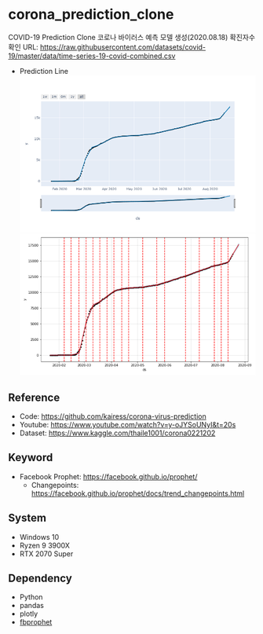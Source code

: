 # corona_prediction_clone

COVID-19 Prediction Clone
코로나 바이러스 예측 모델 생성(2020.08.18)
확진자수 확인 URL: https://raw.githubusercontent.com/datasets/covid-19/master/data/time-series-19-covid-combined.csv

- Prediction Line
  ![Forcast](https://github.com/yhhyunn/corona_prediction_clone/raw/master/forcast_line.png)
  ![Add Changepoints](https://github.com/yhhyunn/corona_prediction_clone/raw/master/changepoints.png)

## Reference

- Code: https://github.com/kairess/corona-virus-prediction
- Youtube: https://www.youtube.com/watch?v=y-oJYSoUNyI&t=20s
- Dataset: https://www.kaggle.com/thaile1001/corona0221202

## Keyword

- Facebook Prophet: https://facebook.github.io/prophet/
  - Changepoints: https://facebook.github.io/prophet/docs/trend_changepoints.html

## System

- Windows 10
- Ryzen 9 3900X
- RTX 2070 Super

## Dependency

- Python
- pandas
- plotly
- [fbprophet](https://facebook.github.io/prophet/docs/quick_start.html)
